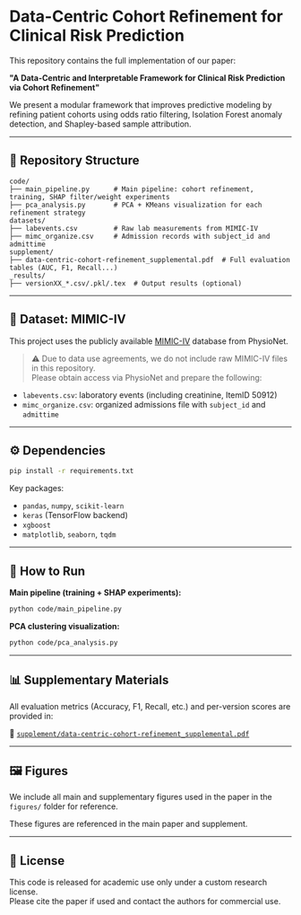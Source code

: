 # Data-Centric Cohort Refinement for Clinical Risk Prediction

This repository contains the full implementation of our paper:

**"A Data-Centric and Interpretable Framework for Clinical Risk Prediction via Cohort Refinement"**

We present a modular framework that improves predictive modeling by refining patient cohorts using odds ratio filtering, Isolation Forest anomaly detection, and Shapley-based sample attribution.

---

## 📂 Repository Structure

```
code/
├── main_pipeline.py      # Main pipeline: cohort refinement, training, SHAP filter/weight experiments
├── pca_analysis.py       # PCA + KMeans visualization for each refinement strategy
datasets/
├── labevents.csv         # Raw lab measurements from MIMIC-IV
├── mimc_organize.csv     # Admission records with subject_id and admittime
supplement/
├── data-centric-cohort-refinement_supplemental.pdf  # Full evaluation tables (AUC, F1, Recall...)
_results/
├── versionXX_*.csv/.pkl/.tex  # Output results (optional)
```

---

## 📌 Dataset: MIMIC-IV

This project uses the publicly available [MIMIC-IV](https://physionet.org/content/mimiciv/2.2/) database from PhysioNet.

> ⚠️ Due to data use agreements, we do not include raw MIMIC-IV files in this repository.  
> Please obtain access via PhysioNet and prepare the following:
- `labevents.csv`: laboratory events (including creatinine, ItemID 50912)
- `mimc_organize.csv`: organized admissions file with `subject_id` and `admittime`

---

## ⚙️ Dependencies

```bash
pip install -r requirements.txt
```

Key packages:
- `pandas`, `numpy`, `scikit-learn`
- `keras` (TensorFlow backend)
- `xgboost`
- `matplotlib`, `seaborn`, `tqdm`

---

## 🚀 How to Run

**Main pipeline (training + SHAP experiments):**
```bash
python code/main_pipeline.py
```

**PCA clustering visualization:**
```bash
python code/pca_analysis.py
```

---

## 📊 Supplementary Materials

All evaluation metrics (Accuracy, F1, Recall, etc.) and per-version scores are provided in:

📄 [`supplement/data-centric-cohort-refinement_supplemental.pdf`](./supplement/data-centric-cohort-refinement_supplemental.pdf)

---

## 🖼️ Figures

We include all main and supplementary figures used in the paper in the `figures/` folder for reference.

These figures are referenced in the main paper and supplement.

---

## 📜 License

This code is released for academic use only under a custom research license.  
Please cite the paper if used and contact the authors for commercial use.
